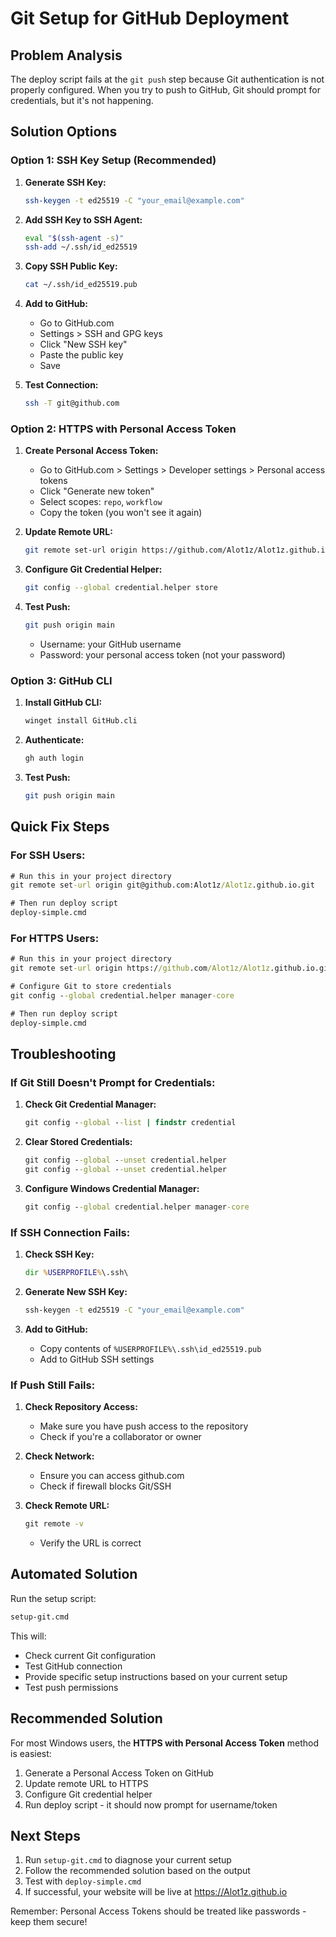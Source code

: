 # Git Setup for GitHub Deployment

## Problem Analysis
The deploy script fails at the `git push` step because Git authentication is not properly configured. When you try to push to GitHub, Git should prompt for credentials, but it's not happening.

## Solution Options

### Option 1: SSH Key Setup (Recommended)

1. **Generate SSH Key:**
   ```bash
   ssh-keygen -t ed25519 -C "your_email@example.com"
   ```

2. **Add SSH Key to SSH Agent:**
   ```bash
   eval "$(ssh-agent -s)"
   ssh-add ~/.ssh/id_ed25519
   ```

3. **Copy SSH Public Key:**
   ```bash
   cat ~/.ssh/id_ed25519.pub
   ```

4. **Add to GitHub:**
   - Go to GitHub.com
   - Settings > SSH and GPG keys
   - Click "New SSH key"
   - Paste the public key
   - Save

5. **Test Connection:**
   ```bash
   ssh -T git@github.com
   ```

### Option 2: HTTPS with Personal Access Token

1. **Create Personal Access Token:**
   - Go to GitHub.com > Settings > Developer settings > Personal access tokens
   - Click "Generate new token"
   - Select scopes: `repo`, `workflow`
   - Copy the token (you won't see it again)

2. **Update Remote URL:**
   ```bash
   git remote set-url origin https://github.com/Alot1z/Alot1z.github.io.git
   ```

3. **Configure Git Credential Helper:**
   ```bash
   git config --global credential.helper store
   ```

4. **Test Push:**
   ```bash
   git push origin main
   ```
   - Username: your GitHub username
   - Password: your personal access token (not your password)

### Option 3: GitHub CLI

1. **Install GitHub CLI:**
   ```bash
   winget install GitHub.cli
   ```

2. **Authenticate:**
   ```bash
   gh auth login
   ```

3. **Test Push:**
   ```bash
   git push origin main
   ```

## Quick Fix Steps

### For SSH Users:
```cmd
# Run this in your project directory
git remote set-url origin git@github.com:Alot1z/Alot1z.github.io.git

# Then run deploy script
deploy-simple.cmd
```

### For HTTPS Users:
```cmd
# Run this in your project directory  
git remote set-url origin https://github.com/Alot1z/Alot1z.github.io.git

# Configure Git to store credentials
git config --global credential.helper manager-core

# Then run deploy script
deploy-simple.cmd
```

## Troubleshooting

### If Git Still Doesn't Prompt for Credentials:

1. **Check Git Credential Manager:**
   ```cmd
   git config --global --list | findstr credential
   ```

2. **Clear Stored Credentials:**
   ```cmd
   git config --global --unset credential.helper
   git config --global --unset credential.helper
   ```

3. **Configure Windows Credential Manager:**
   ```cmd
   git config --global credential.helper manager-core
   ```

### If SSH Connection Fails:

1. **Check SSH Key:**
   ```cmd
   dir %USERPROFILE%\.ssh\
   ```

2. **Generate New SSH Key:**
   ```cmd
   ssh-keygen -t ed25519 -C "your_email@example.com"
   ```

3. **Add to GitHub:**
   - Copy contents of `%USERPROFILE%\.ssh\id_ed25519.pub`
   - Add to GitHub SSH settings

### If Push Still Fails:

1. **Check Repository Access:**
   - Make sure you have push access to the repository
   - Check if you're a collaborator or owner

2. **Check Network:**
   - Ensure you can access github.com
   - Check if firewall blocks Git/SSH

3. **Check Remote URL:**
   ```cmd
   git remote -v
   ```
   - Verify the URL is correct

## Automated Solution

Run the setup script:
```cmd
setup-git.cmd
```

This will:
- Check current Git configuration
- Test GitHub connection
- Provide specific setup instructions based on your current setup
- Test push permissions

## Recommended Solution

For most Windows users, the **HTTPS with Personal Access Token** method is easiest:

1. Generate a Personal Access Token on GitHub
2. Update remote URL to HTTPS
3. Configure Git credential helper
4. Run deploy script - it should now prompt for username/token

## Next Steps

1. Run `setup-git.cmd` to diagnose your current setup
2. Follow the recommended solution based on the output
3. Test with `deploy-simple.cmd`
4. If successful, your website will be live at https://Alot1z.github.io

Remember: Personal Access Tokens should be treated like passwords - keep them secure!